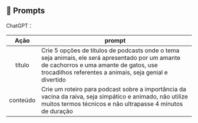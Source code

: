 ## 🧠 Prompts


ChatGPT：

|   Ação   | prompt                                                                                                                                                                                                                                                                         |
| :------: | ------------------------------------------------------------------------------------------------------------------------------------------------------------------------------------------------------------------------------------------------------------------------------ |
|  título  | Crie 5 opções de titulos de podcasts onde o tema seja animais, ele será apresentado por um amante de cachorros e uma amante de gatos,  use trocadilhos referentes a animais, seja genial e divertido                                                       |
| conteúdo | Crie um roteiro para podcast sobre a importância da vacina da raiva, seja simpático e animado, não utilize muitos termos técnicos e não ultrapasse 4 minutos de duração |

